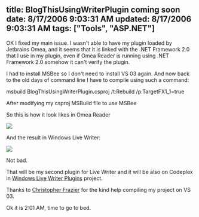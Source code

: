 title: BlogThisUsingWriterPlugin coming soon
date: 8/17/2006 9:03:31 AM
updated: 8/17/2006 9:03:31 AM
tags: ["Tools", "ASP.NET"]
---
OK I fixed my main issue. I wasn't able to have my plugin loaded by Jetbrains Omea, and it seems that it is linked with the .NET Framework 2.0 that I use in my plugin, even if Omea Reader is running using .NET Framework 2.0 somehow it can't verify the plugin.

I had to install MSBee so I don't need to install VS 03 again. And now back to the old days of command line I have to compile using such a command:

msbuild BlogThisUsingWriterPlugin.csproj /t:Rebuild /p:TargetFX1_1=true

After modifying my csproj MSBuild file to use MSBee

So this is how it look likes in Omea Reader

[![](http://www.techheadbrothers.com/images/blog/c09af96e7bd2_18F4/image0_thumb1.png)](http://www.techheadbrothers.com/images/blog/c09af96e7bd2_18F4/image03.png) 

And the result in Windows Live Writer:

[![](http://www.techheadbrothers.com/images/blog/c09af96e7bd2_18F4/image0_thumb2.png)](http://www.techheadbrothers.com/images/blog/c09af96e7bd2_18F4/image06.png)

Not bad.

That will be my second plugin for Live Writer and it will be also on Codeplex in [Windows Live Writer Plugins](http://www.codeplex.com/Wiki/View.aspx?ProjectName=WLWPlugins) project.

Thanks to [Christopher Frazier](http://www.chrisfrazier.net/blog/default.aspx) for the kind help compiling my project on VS 03.

Ok it is 2:01 AM, time to go to bed.
